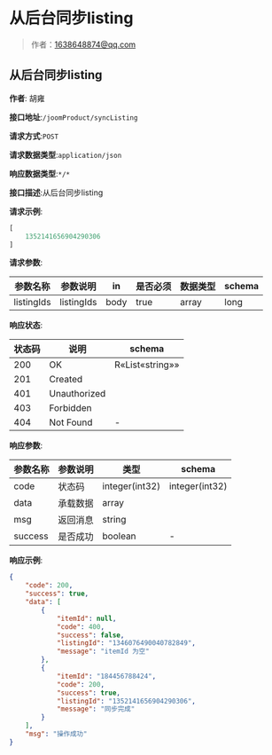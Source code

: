 # 从后台同步listing

> 作者：1638648874@qq.com

## 从后台同步listing

**作者**: 胡雍

**接口地址**:`/joomProduct/syncListing`


**请求方式**:`POST`


**请求数据类型**:`application/json`


**响应数据类型**:`*/*`


**接口描述**:从后台同步listing


**请求示例**:


```javascript
[
    1352141656904290306
]
```


**请求参数**:


| 参数名称 | 参数说明 | in    | 是否必须 | 数据类型 | schema |
| -------- | -------- | ----- | -------- | -------- | ------ |
|listingIds|listingIds|body|true|array|long|


**响应状态**:


| 状态码 | 说明 | schema |
| -------- | -------- | ----- | 
|200|OK|R«List«string»»|
|201|Created||
|401|Unauthorized||
|403|Forbidden||
|404|Not Found|-|


**响应参数**:


| 参数名称 | 参数说明 | 类型 | schema |
| -------- | -------- | ----- |----- | 
|code|状态码|integer(int32)|integer(int32)|
|data|承载数据|array||
|msg|返回消息|string||
|success|是否成功|boolean|-|


**响应示例**:
```json
{
    "code": 200,
    "success": true,
    "data": [
        {
            "itemId": null,
            "code": 400,
            "success": false,
            "listingId": "1346076490040782849",
            "message": "itemId 为空"
        },
        {
            "itemId": "184456788424",
            "code": 200,
            "success": true,
            "listingId": "1352141656904290306",
            "message": "同步完成"
        }
    ],
    "msg": "操作成功"
}
```